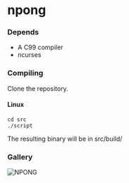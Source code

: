 # npong

### Depends
* A C99 compiler
* ncurses

### Compiling
Clone the repository.

#### Linux

````
cd src
./script
````

The resulting binary will be in src/build/

### Gallery
![NPONG](https://i.imgur.com/fOouY3K.png)